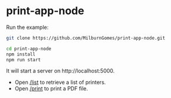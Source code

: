 # print-app-node

Run the example:

```bash
git clone https://github.com/MilburnGomes/print-app-node.git

cd print-app-node
npm install
npm run start
```

It will start a server on http://localhost:5000.

- Open [/list](http://localhost:5000/list) to retrieve a list of printers.
- Open [/print](http://localhost:5000/print?url=https://www.w3.org/WAI/ER/tests/xhtml/testfiles/resources/pdf/dummy.pdf) to print a PDF file.
